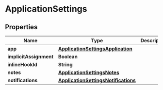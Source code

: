 

# ApplicationSettings


## Properties

| Name | Type | Description | Notes |
|------------ | ------------- | ------------- | -------------|
|**app** | [**ApplicationSettingsApplication**](ApplicationSettingsApplication.md) |  |  [optional] |
|**implicitAssignment** | **Boolean** |  |  [optional] |
|**inlineHookId** | **String** |  |  [optional] |
|**notes** | [**ApplicationSettingsNotes**](ApplicationSettingsNotes.md) |  |  [optional] |
|**notifications** | [**ApplicationSettingsNotifications**](ApplicationSettingsNotifications.md) |  |  [optional] |



